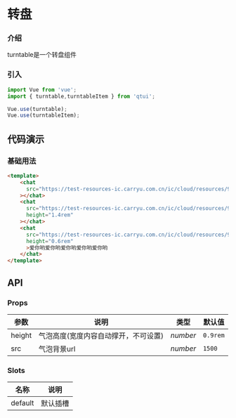 # 转盘

### 介绍

turntable是一个转盘组件

### 引入

```js
import Vue from 'vue';
import { turntable,turntableItem } from 'qtui';

Vue.use(turntable);
Vue.use(turntableItem);
```

## 代码演示

### 基础用法

```html
<template>
    <chat
      src="https://test-resources-ic.carryu.com.cn/ic/cloud/resources/982252f620631d2d372ad4d75545de1b.png"
    ></chat>
    <chat
      src="https://test-resources-ic.carryu.com.cn/ic/cloud/resources/982252f620631d2d372ad4d75545de1b.png"
      height="1.4rem"
    ></chat>
    <chat
      src="https://test-resources-ic.carryu.com.cn/ic/cloud/resources/982252f620631d2d372ad4d75545de1b.png"
      height="0.6rem"
      >爱你哟爱你哟爱你哟爱你哟爱你哟
    </chat>
</template>

```

## API

### Props

| 参数          | 说明     | 类型     | 默认值    |
| ------------- | -------- | -------- | --------- |
| height          | 气泡高度(宽度内容自动撑开，不可设置) | _number_ | `0.9rem` |
| src          | 气泡背景url | _number_ | `1500` |

### Slots

| 名称    | 说明     |
| ------- | -------- |
| default | 默认插槽 |

